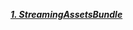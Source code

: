 ***[1. StreamingAssetsBundle](https://github.com/berkcancabuk/Docs/tree/StreamingAssetsBundle#readme)***
